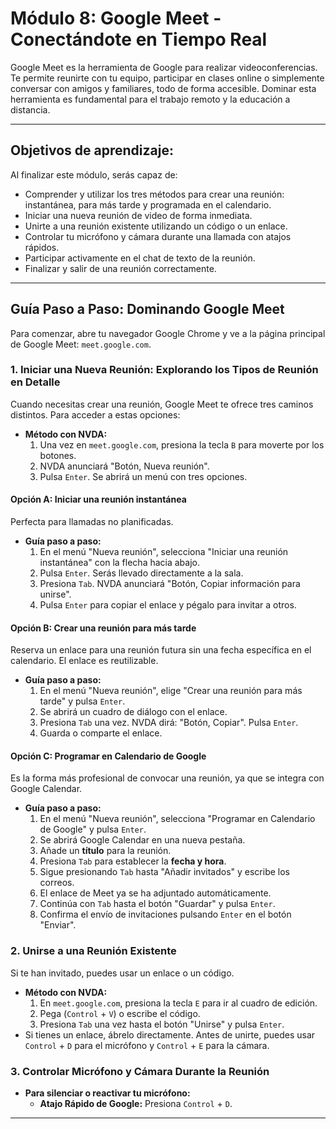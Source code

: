 # Módulo 8: Google Meet - Conectándote en Tiempo Real

Google Meet es la herramienta de Google para realizar videoconferencias. Te permite reunirte con tu equipo, participar en clases online o simplemente conversar con amigos y familiares, todo de forma accesible. Dominar esta herramienta es fundamental para el trabajo remoto y la educación a distancia.

---

## Objetivos de aprendizaje:

Al finalizar este módulo, serás capaz de:

* Comprender y utilizar los tres métodos para crear una reunión: instantánea, para más tarde y programada en el calendario.
* Iniciar una nueva reunión de video de forma inmediata.
* Unirte a una reunión existente utilizando un código o un enlace.
* Controlar tu micrófono y cámara durante una llamada con atajos rápidos.
* Participar activamente en el chat de texto de la reunión.
* Finalizar y salir de una reunión correctamente.

---

## Guía Paso a Paso: Dominando Google Meet

Para comenzar, abre tu navegador Google Chrome y ve a la página principal de Google Meet: `meet.google.com`.

### 1. Iniciar una Nueva Reunión: Explorando los Tipos de Reunión en Detalle

Cuando necesitas crear una reunión, Google Meet te ofrece tres caminos distintos. Para acceder a estas opciones:

* **Método con NVDA:**
    1.  Una vez en `meet.google.com`, presiona la tecla `B` para moverte por los botones.
    2.  NVDA anunciará "Botón, Nueva reunión".
    3.  Pulsa `Enter`. Se abrirá un menú con tres opciones.

#### Opción A: Iniciar una reunión instantánea

Perfecta para llamadas no planificadas.

* **Guía paso a paso:**
    1.  En el menú "Nueva reunión", selecciona "Iniciar una reunión instantánea" con la flecha hacia abajo.
    2.  Pulsa `Enter`. Serás llevado directamente a la sala.
    3.  Presiona `Tab`. NVDA anunciará "Botón, Copiar información para unirse".
    4.  Pulsa `Enter` para copiar el enlace y pégalo para invitar a otros.

#### Opción B: Crear una reunión para más tarde

Reserva un enlace para una reunión futura sin una fecha específica en el calendario. El enlace es reutilizable.

* **Guía paso a paso:**
    1.  En el menú "Nueva reunión", elige "Crear una reunión para más tarde" y pulsa `Enter`.
    2.  Se abrirá un cuadro de diálogo con el enlace.
    3.  Presiona `Tab` una vez. NVDA dirá: "Botón, Copiar". Pulsa `Enter`.
    4.  Guarda o comparte el enlace.

#### Opción C: Programar en Calendario de Google

Es la forma más profesional de convocar una reunión, ya que se integra con Google Calendar.

* **Guía paso a paso:**
    1.  En el menú "Nueva reunión", selecciona "Programar en Calendario de Google" y pulsa `Enter`.
    2.  Se abrirá Google Calendar en una nueva pestaña.
    3.  Añade un **título** para la reunión.
    4.  Presiona `Tab` para establecer la **fecha y hora**.
    5.  Sigue presionando `Tab` hasta "Añadir invitados" y escribe los correos.
    6.  El enlace de Meet ya se ha adjuntado automáticamente.
    7.  Continúa con `Tab` hasta el botón "Guardar" y pulsa `Enter`.
    8.  Confirma el envío de invitaciones pulsando `Enter` en el botón "Enviar".

### 2. Unirse a una Reunión Existente

Si te han invitado, puedes usar un enlace o un código.

* **Método con NVDA:**
    1.  En `meet.google.com`, presiona la tecla `E` para ir al cuadro de edición.
    2.  Pega (`Control` + `V`) o escribe el código.
    3.  Presiona `Tab` una vez hasta el botón "Unirse" y pulsa `Enter`.
* Si tienes un enlace, ábrelo directamente. Antes de unirte, puedes usar `Control` + `D` para el micrófono y `Control` + `E` para la cámara.

### 3. Controlar Micrófono y Cámara Durante la Reunión

* **Para silenciar o reactivar tu micrófono:**
    * **Atajo Rápido de Google:** Presiona `Control` + `D`.
* **